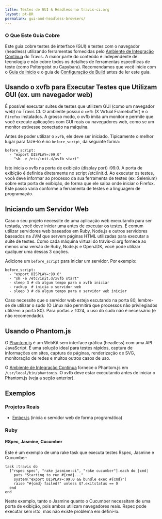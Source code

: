 ```yaml
---
title: Testes de GUI & Headless no travis-ci.org
layout: pt-BR
permalink: gui-and-headless-browsers/
---
```


### O Que Este Guia Cobre

Este guia cobre testes de interface (GUI) e testes com o navegador (headless) utilizando ferramentas fornecidas pelo [Ambiente de Integração Contínua](/pt-BR/docs/user/ci-environment/) do Travis. A maior parte do conteúdo é independente de tecnologia e não cobre todos os detalhes de ferramentas específicas de teste (como Poltergeist ou Capybara). Recomendamos que você inicie com o [Guia de Início](/pt-BR/docs/user/getting-started/) e o guia de [Configuração de Build](/pt-BR/docs/user/build-configuration/) antes de ler este guia.

## Usando o xvfb para Executar  Testes que Utilizam GUI (ex. um navegador web)

É possível executar suites de testes que utilizem GUI (como um navegador web) no Travis CI. O ambiente possui o `xvfb` (X Virtual Framebuffer) e o `Firefox` instalados. A grosso modo, o xvfb imita um monitor e permite que você execute aplicações com GUI reais ou navegadores web, como se um monitor estivesse conectado na máquina.

Antes de poder utilizar o `xvfb`, ele deve ser iniciado. Tipicamente o melhor lugar para fazê-lo é no `before_script`, da seguinte forma:

    before_script:
      - "export DISPLAY=:99.0"
      - "sh -e /etc/init.d/xvfb start"

Isto inicia o xvfb na porta de exibição (display port) :99.0. A porta de exibição é definida diretamente no script /etc/init.d. Ao executar os testes, você deve informar ao processo da sua ferramenta de testes (ex: Selenium) sobre esta porta de exibição, de forma que ele saiba onde iniciar o Firefox. Este passo varia conforme a ferramenta de testes e a linguagem de programação.


## Iniciando um Servidor Web

Caso o seu projeto necessite de uma aplicação web executando para ser testada, você deve iniciar uma antes de executar os testes. É comum utilizar servidores web baseados em Ruby, Node.js e outros servidores baseados na JVM que servem páginas HTML utilizadas para executar a suite de testes. Como cada máquina virtual do travis-ci.org fornece ao menos uma versão de Ruby, Node.js e OpenJDK, você pode utilizar qualquer uma dessas 3 opções.


Adicione um `before_script` para iniciar um servidor. Por exemplo:

    before_script:
      - "export DISPLAY=:99.0"
      - "sh -e /etc/init.d/xvfb start"
      - sleep 3 # dá algum tempo para o xvfb iniciar
      - rackup  # inicia o servidor web
      - sleep 3 # dá algum tempo para o servidor web iniciar

Caso necessite que o servidor web esteja escutando na porta 80, lembre-se de utilizar o sudo (O Linux não permitirá que processos não privilegiados utilizem a porta 80). Para portas > 1024, o uso do sudo não é necessário (e não recomendado).


## Usando o Phantom.js

O [Phantom.js](http://www.phantomjs.org/) é um WebKit sem interface gráfica (headless) com uma API JavaScript. É uma solução ideal para testes rápidos, captura de informações em sites, captura de páginas, renderização de SVG, monitoração de redes e muitos outros casos de uso.

O [Ambiente de Integração Contínua](/pt-BR/docs/user/ci-environment/) fornece o Phantom.js em `/usr/local/bin/phantomjs`. O xvfb deve estar executando antes de iniciar o Phantom.js (veja a seção anterior).

## Exemplos

### Projetos Reais

 * [Ember.js](https://github.com/emberjs/ember.js/blob/master/.travis.yml) (inicia o servidor web de forma programática)


### Ruby

#### RSpec, Jasmine, Cucumber

Este é um exemplo de uma rake task que executa testes Rspec, Jasmine e Cucumber:

    task :travis do
      ["rspec spec", "rake jasmine:ci", "rake cucumber"].each do |cmd|
        puts "Starting to run #{cmd}..."
        system("export DISPLAY=:99.0 && bundle exec #{cmd}")
        raise "#{cmd} failed!" unless $?.exitstatus == 0
      end
    end

Neste exemplo, tanto o Jasmine quanto o Cucumber necessitam de uma porta de exibição, pois ambos utilizam navegadores reais. Rspec pode executar sem isto, mas não existe problema em definí-lo.